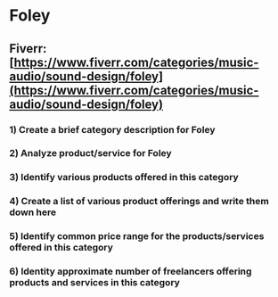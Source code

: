 # Foley
## Fiverr: [https://www.fiverr.com/categories/music-audio/sound-design/foley](https://www.fiverr.com/categories/music-audio/sound-design/foley)
### 1) Create a brief category description for Foley
### 2) Analyze product/service for Foley
### 3) Identify various products offered in this category
### 4) Create a list of various product offerings and write them down here
### 5) Identify common price range for the products/services offered in this category
### 6) Identity approximate number of freelancers offering products and services in this category
